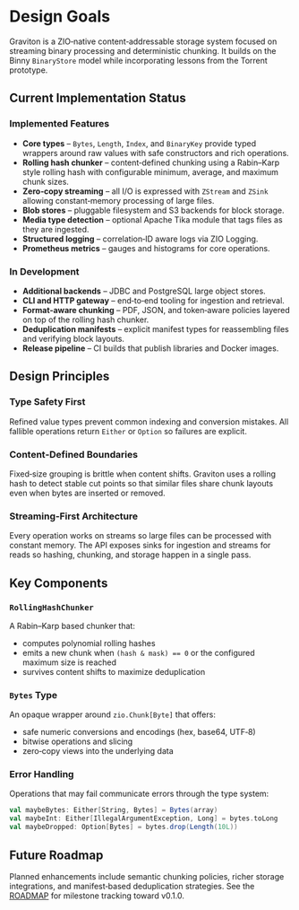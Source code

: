 # Design Goals

Graviton is a ZIO‑native content‑addressable storage system focused on
streaming binary processing and deterministic chunking.  It builds on the
Binny `BinaryStore` model while incorporating lessons from the Torrent
prototype.

## Current Implementation Status

### Implemented Features

- **Core types** – `Bytes`, `Length`, `Index`, and `BinaryKey` provide typed
  wrappers around raw values with safe constructors and rich operations.
- **Rolling hash chunker** – content‑defined chunking using a Rabin–Karp style
  rolling hash with configurable minimum, average, and maximum chunk sizes.
- **Zero‑copy streaming** – all I/O is expressed with `ZStream` and `ZSink`
  allowing constant‑memory processing of large files.
- **Blob stores** – pluggable filesystem and S3 backends for block storage.
- **Media type detection** – optional Apache Tika module that tags files as they
  are ingested.
- **Structured logging** – correlation‑ID aware logs via ZIO Logging.
- **Prometheus metrics** – gauges and histograms for core operations.

### In Development

- **Additional backends** – JDBC and PostgreSQL large object stores.
- **CLI and HTTP gateway** – end‑to‑end tooling for ingestion and retrieval.
- **Format‑aware chunking** – PDF, JSON, and token‑aware policies layered on top
  of the rolling hash chunker.
- **Deduplication manifests** – explicit manifest types for reassembling files
  and verifying block layouts.
- **Release pipeline** – CI builds that publish libraries and Docker images.

## Design Principles

### Type Safety First

Refined value types prevent common indexing and conversion mistakes.  All
fallible operations return `Either` or `Option` so failures are explicit.

### Content‑Defined Boundaries

Fixed‑size grouping is brittle when content shifts.  Graviton uses a rolling
hash to detect stable cut points so that similar files share chunk layouts even
when bytes are inserted or removed.

### Streaming‑First Architecture

Every operation works on streams so large files can be processed with constant
memory.  The API exposes sinks for ingestion and streams for reads so hashing,
chunking, and storage happen in a single pass.

## Key Components

### `RollingHashChunker`

A Rabin–Karp based chunker that:

- computes polynomial rolling hashes
- emits a new chunk when `(hash & mask) == 0` or the configured maximum size is
  reached
- survives content shifts to maximize deduplication

### `Bytes` Type

An opaque wrapper around `zio.Chunk[Byte]` that offers:

- safe numeric conversions and encodings (hex, base64, UTF‑8)
- bitwise operations and slicing
- zero‑copy views into the underlying data

### Error Handling

Operations that may fail communicate errors through the type system:

```scala
val maybeBytes: Either[String, Bytes] = Bytes(array)
val maybeInt: Either[IllegalArgumentException, Long] = bytes.toLong
val maybeDropped: Option[Bytes] = bytes.drop(Length(10L))
```

## Future Roadmap

Planned enhancements include semantic chunking policies, richer storage
integrations, and manifest‑based deduplication strategies.  See the
[ROADMAP](../../../../ROADMAP.md) for milestone tracking toward v0.1.0.

